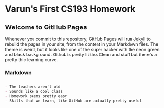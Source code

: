 # Varun's First CS193 Homework

## Welcome to GitHub Pages

Whenever you commit to this repository, GitHub Pages will run [Jekyll](https://jekyllrb.com/) to rebuild the pages in your site, from the content in your Markdown files. The theme is weird, but it looks like one of the super hacker with the neon green and black background. 
Github is pretty lit tho. Clean and stuff but there's a pretty thic learning curve. 

### Markdown

```markdown

- The teachers aren't old
- Sounds like a cool class
- Homework seems pretty easy
- Skills that we learn, like GitHub are actually pretty useful

```
